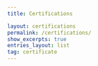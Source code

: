 ```yaml
---
title: Certifications

layout: certifications
permalink: /certifications/
show_excerpts: true
entries_layout: list
tag: certificate
---
```

